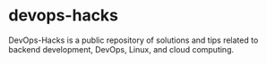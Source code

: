# devops-hacks
DevOps-Hacks is a public repository of solutions and tips related to backend development, DevOps, Linux, and cloud computing.
